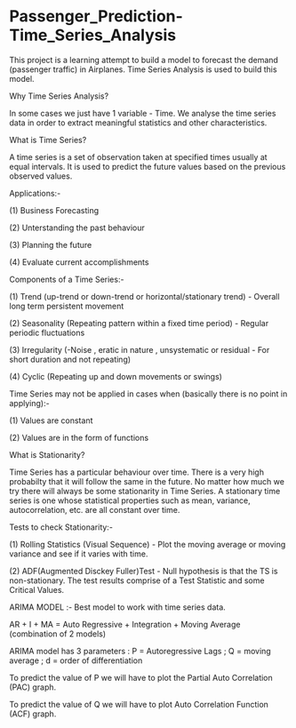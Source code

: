 # Passenger_Prediction-Time_Series_Analysis
This project is a learning attempt to build a model to forecast the demand (passenger traffic) in Airplanes. Time Series Analysis is used to build this model.


Why Time Series Analysis?

In some cases we just have 1 variable - Time.
We analyse the time series data in order to extract meaningful statistics and other characteristics.

What is Time Series? 

A time series is a set of observation taken at specified times usually at equal intervals.
It is used to predict the future values based on the previous observed values.


Applications:-
  
  (1) Business Forecasting
  
  (2) Unterstanding the past behaviour
  
  (3) Planning the future
  
  (4) Evaluate current accomplishments


Components of a Time Series:-

  (1) Trend (up-trend or down-trend or horizontal/stationary trend) - Overall long term persistent movement
  
  (2) Seasonality (Repeating pattern within a fixed time period) - Regular periodic fluctuations
  
  (3) Irregularity (-Noise , eratic in nature , unsystematic or residual - For short duration and not repeating)
  
  (4) Cyclic (Repeating up and down movements or swings)
  

Time Series may not be applied in cases when (basically there is no point in applying):-
   
   (1) Values are constant
   
   (2) Values are in the form of functions
 

What is Stationarity?

Time Series has a particular behaviour over time.
There is a very high probabilty that it will follow the same in the future.
No matter how much we try there will always be some stationarity in Time Series.
A stationary time series is one whose statistical properties such as mean, variance, autocorrelation, etc. are all constant over time.


Tests to check Stationarity:-
  
  (1) Rolling Statistics (Visual Sequence) - Plot the moving average or moving variance and see if it varies with time.
  
  (2) ADF(Augmented Disckey Fuller)Test -  Null hypothesis is that the TS is non-stationary. The test results comprise of a Test                                                   Statistic and some Critical Values. 
 
 
 ARIMA MODEL :- Best model to work with time series data.
 
 AR + I + MA = Auto Regressive + Integration + Moving Average (combination of 2 models)
 
 ARIMA model has 3 parameters : P = Autoregressive Lags ; Q = moving average ; d = order of differentiation
 
 To predict the value of P we will have to plot the Partial Auto Correlation (PAC) graph.
 
 To predict the value of Q we will have to plot Auto Correlation Function (ACF) graph.
 

   
  
  
  
